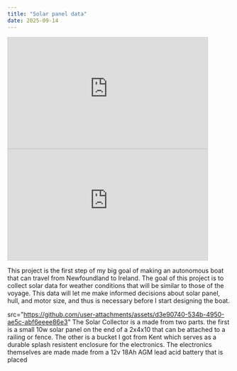 ```yaml
---
title: "Solar panel data"
date: 2025-09-14
---
```

<iframe width="450" height="250" style="border: 1px solid #cccccc;"
src="https://thingspeak.mathworks.com/channels/2937156/charts/2?bgcolor=%23ffffff&color=%23d62020&dynamic=true&results=100&title=Power&type=column&yaxis=Power+%28w%29">
</iframe>
<iframe width="450" height="250" style="border: 1px solid #cccccc;"
src="https://thingspeak.mathworks.com/channels/2937156/charts/1?bgcolor=%23ffffff&color=%23d62020&dynamic=true&results=1000&title=Battery+Voltage&type=line&yaxismax=14&yaxismin=10&yaxis=Battery+Voltage+%28V%29">
</iframe>

This project is the first step of my big goal of making an autonomous boat that can travel from Newfoundland to Ireland. The goal of this project is to collect solar data for weather conditions that will be similar to those of the voyage. This data will let me make informed decisions about solar panel, hull, and motor size, and thus is necessary before I start designing the boat. 

src="https://github.com/user-attachments/assets/d3e90740-534b-4950-ae5c-abf6eeee86e3"
The Solar Collector is a made from two parts. the first is a small 10w solar panel on the end of a 2x4x10 that can be attached to a railing or fence. The other is a bucket I got from Kent which serves as a durable splash resistent enclosure for the electronics. The electronics themselves are made made from a 12v 18Ah AGM lead acid battery that is placed 


